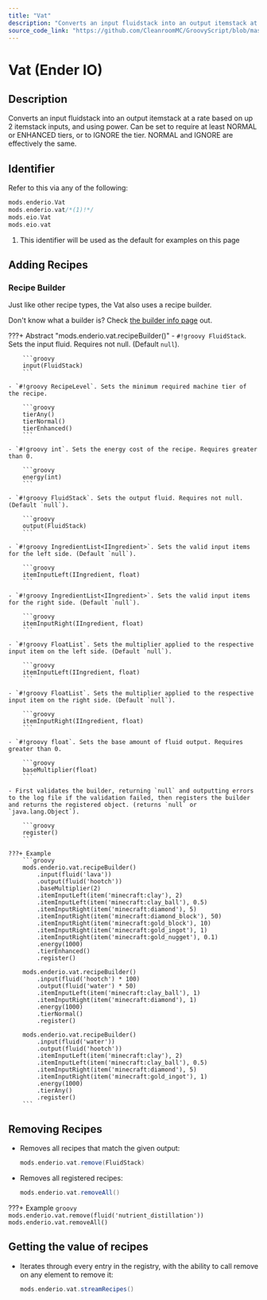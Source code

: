 ```yaml
---
title: "Vat"
description: "Converts an input fluidstack into an output itemstack at a rate based on up 2 itemstack inputs, and using power. Can be set to require at least NORMAL or ENHANCED tiers, or to IGNORE the tier. NORMAL and IGNORE are effectively the same."
source_code_link: "https://github.com/CleanroomMC/GroovyScript/blob/master/src/main/java/com/cleanroommc/groovyscript/compat/mods/enderio/Vat.java"
---
```


# Vat (Ender IO)

## Description

Converts an input fluidstack into an output itemstack at a rate based on up 2 itemstack inputs, and using power. Can be set to require at least NORMAL or ENHANCED tiers, or to IGNORE the tier. NORMAL and IGNORE are effectively the same.

## Identifier

Refer to this via any of the following:

```groovy hl_lines="2"
mods.enderio.Vat
mods.enderio.vat/*(1)!*/
mods.eio.Vat
mods.eio.vat
```

1. This identifier will be used as the default for examples on this page

## Adding Recipes

### Recipe Builder

Just like other recipe types, the Vat also uses a recipe builder.

Don't know what a builder is? Check [the builder info page](../../../groovy/builder.md) out.

???+ Abstract "mods.enderio.vat.recipeBuilder()"
    - `#!groovy FluidStack`. Sets the input fluid. Requires not null. (Default `null`).

        ```groovy
        input(FluidStack)
        ```

    - `#!groovy RecipeLevel`. Sets the minimum required machine tier of the recipe.

        ```groovy
        tierAny()
        tierNormal()
        tierEnhanced()
        ```

    - `#!groovy int`. Sets the energy cost of the recipe. Requires greater than 0.

        ```groovy
        energy(int)
        ```

    - `#!groovy FluidStack`. Sets the output fluid. Requires not null. (Default `null`).

        ```groovy
        output(FluidStack)
        ```

    - `#!groovy IngredientList<IIngredient>`. Sets the valid input items for the left side. (Default `null`).

        ```groovy
        itemInputLeft(IIngredient, float)
        ```

    - `#!groovy IngredientList<IIngredient>`. Sets the valid input items for the right side. (Default `null`).

        ```groovy
        itemInputRight(IIngredient, float)
        ```

    - `#!groovy FloatList`. Sets the multiplier applied to the respective input item on the left side. (Default `null`).

        ```groovy
        itemInputLeft(IIngredient, float)
        ```

    - `#!groovy FloatList`. Sets the multiplier applied to the respective input item on the right side. (Default `null`).

        ```groovy
        itemInputRight(IIngredient, float)
        ```

    - `#!groovy float`. Sets the base amount of fluid output. Requires greater than 0.

        ```groovy
        baseMultiplier(float)
        ```

    - First validates the builder, returning `null` and outputting errors to the log file if the validation failed, then registers the builder and returns the registered object. (returns `null` or `java.lang.Object`).

        ```groovy
        register()
        ```

    ???+ Example
        ```groovy
        mods.enderio.vat.recipeBuilder()
            .input(fluid('lava'))
            .output(fluid('hootch'))
            .baseMultiplier(2)
            .itemInputLeft(item('minecraft:clay'), 2)
            .itemInputLeft(item('minecraft:clay_ball'), 0.5)
            .itemInputRight(item('minecraft:diamond'), 5)
            .itemInputRight(item('minecraft:diamond_block'), 50)
            .itemInputRight(item('minecraft:gold_block'), 10)
            .itemInputRight(item('minecraft:gold_ingot'), 1)
            .itemInputRight(item('minecraft:gold_nugget'), 0.1)
            .energy(1000)
            .tierEnhanced()
            .register()

        mods.enderio.vat.recipeBuilder()
            .input(fluid('hootch') * 100)
            .output(fluid('water') * 50)
            .itemInputLeft(item('minecraft:clay_ball'), 1)
            .itemInputRight(item('minecraft:diamond'), 1)
            .energy(1000)
            .tierNormal()
            .register()

        mods.enderio.vat.recipeBuilder()
            .input(fluid('water'))
            .output(fluid('hootch'))
            .itemInputLeft(item('minecraft:clay'), 2)
            .itemInputLeft(item('minecraft:clay_ball'), 0.5)
            .itemInputRight(item('minecraft:diamond'), 5)
            .itemInputRight(item('minecraft:gold_ingot'), 1)
            .energy(1000)
            .tierAny()
            .register()
        ```



## Removing Recipes

- Removes all recipes that match the given output:

    ```groovy
    mods.enderio.vat.remove(FluidStack)
    ```

- Removes all registered recipes:

    ```groovy
    mods.enderio.vat.removeAll()
    ```

???+ Example
    ```groovy
    mods.enderio.vat.remove(fluid('nutrient_distillation'))
    mods.enderio.vat.removeAll()
    ```

## Getting the value of recipes

- Iterates through every entry in the registry, with the ability to call remove on any element to remove it:

    ```groovy
    mods.enderio.vat.streamRecipes()
    ```

